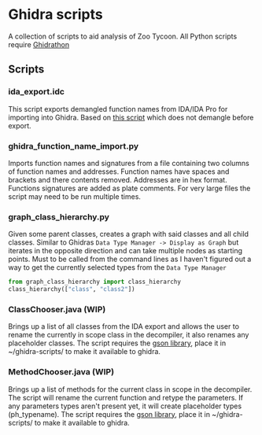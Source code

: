 # Ghidra scripts

A collection of scripts to aid analysis of Zoo Tycoon. All Python scripts require [Ghidrathon](https://github.com/mandiant/Ghidrathon)

## Scripts

### ida_export.idc
This script exports demangled function names from IDA/IDA Pro for importing into Ghidra. Based on [this script](https://gist.github.com/hax0kartik/e358ce447a4537bcef534aa8de84817c) which does not demangle before export.

### ghidra_function_name_import.py
Imports function names and signatures from a file containing two columns of function names and addresses. Function names have spaces and brackets and there contents removed. Addresses are in hex format. Functions signatures are added as plate comments.
For very large files the script may need to be run multiple times.

### graph_class_hierarchy.py
Given some parent classes, creates a graph with said classes and all child classes. Similar to Ghidras `Data Type Manager -> Display as Graph` but iterates in the opposite direction and can take multiple nodes as starting points. 
Must to be called from the command lines as I haven't figured out a way to get the currently selected types from the `Data Type Manager`

```python
from graph_class_hierarchy import class_hierarchy
class_hierarchy(["class", "class2"])
```

### ClassChooser.java (WIP)
Brings up a list of all classes from the IDA export and allows the user to rename the currently in scope class in the decompiler, it also renames any placeholder classes. The script requires the [gson library](https://repo1.maven.org/maven2/com/google/code/gson/gson/2.10.1/gson-2.10.1.jar), place it in ~/ghidra-scripts/ to make it available to ghidra.

### MethodChooser.java (WIP)
Brings up a list of methods for the current class in scope in the decompiler. The script will rename the current function and retype the parameters. If any parameters types aren't present yet, it will create placeholder types (ph_typename).
The script requires the [gson library](https://repo1.maven.org/maven2/com/google/code/gson/gson/2.10.1/gson-2.10.1.jar), place it in ~/ghidra-scripts/ to make it available to ghidra.